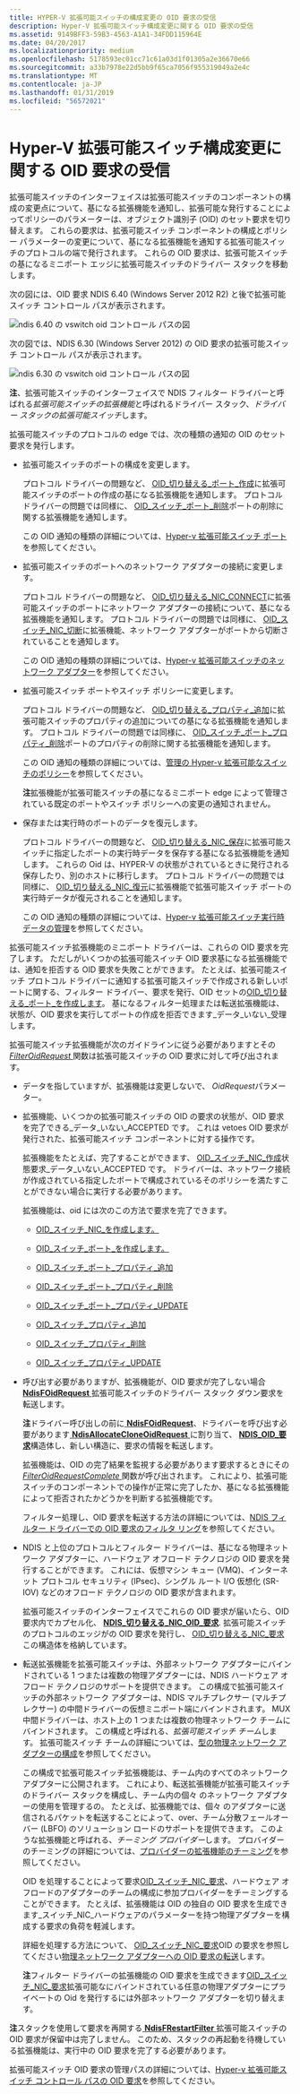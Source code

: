 ```yaml
---
title: HYPER-V 拡張可能スイッチの構成変更の OID 要求の受信
description: Hyper-V 拡張可能スイッチ構成変更に関する OID 要求の受信
ms.assetid: 9149BFF3-59B3-4563-A1A1-34FDD115964E
ms.date: 04/20/2017
ms.localizationpriority: medium
ms.openlocfilehash: 5178593ec01cc71c61a03d1f01305a2e36670e66
ms.sourcegitcommit: a33b7978e22d5bb9f65ca7056f955319049a2e4c
ms.translationtype: MT
ms.contentlocale: ja-JP
ms.lasthandoff: 01/31/2019
ms.locfileid: "56572021"
---
```

# <a name="receiving-oid-requests-about-hyper-v-extensible-switch-configuration-changes"></a>Hyper-V 拡張可能スイッチ構成変更に関する OID 要求の受信

拡張可能スイッチのインターフェイスは拡張可能スイッチのコンポーネントの構成の変更点について、基になる拡張機能を通知し、拡張可能な発行することによってポリシーのパラメーターは、オブジェクト識別子 (OID) のセット要求を切り替えます。 これらの要求は、拡張可能スイッチ コンポーネントの構成とポリシー パラメーターの変更について、基になる拡張機能を通知する拡張可能スイッチのプロトコルの端で発行されます。 これらの OID 要求は、拡張可能スイッチの基になるミニポート エッジに拡張可能スイッチのドライバー スタックを移動します。

次の図には、OID 要求 NDIS 6.40 (Windows Server 2012 R2) と後で拡張可能スイッチ コントロール パスが表示されます。

![ndis 6.40 の vswitch oid コントロール パスの図](images/vswitch-oid-controlpath-ndis640.png)

次の図では、NDIS 6.30 (Windows Server 2012) の OID 要求の拡張可能スイッチ コントロール パスが表示されます。

![ndis 6.30 の vswitch oid コントロール パスの図](images/vswitch-oid-controlpath.png)

**注**、拡張可能スイッチのインターフェイスで NDIS フィルター ドライバーと呼ばれる*拡張可能スイッチの拡張機能*と呼ばれるドライバー スタック、*ドライバー スタックの拡張可能スイッチ*します。 

拡張可能スイッチのプロトコルの edge では、次の種類の通知の OID のセット要求を発行します。

-   拡張可能スイッチのポートの構成を変更します。

    プロトコル ドライバーの問題など、 [OID\_切り替える\_ポート\_作成](https://msdn.microsoft.com/library/windows/hardware/hh598272)に拡張可能スイッチのポートの作成の基になる拡張機能を通知します。 プロトコル ドライバーの問題では同様に、 [OID\_スイッチ\_ポート\_削除](https://msdn.microsoft.com/library/windows/hardware/hh598273)ポートの削除に関する拡張機能を通知します。

    この OID 通知の種類の詳細については、[Hyper-v 拡張可能スイッチ ポート](hyper-v-extensible-switch-ports.md)を参照してください。

-   拡張可能スイッチのポートへのネットワーク アダプターの接続に変更します。

    プロトコル ドライバーの問題など、 [OID\_切り替える\_NIC\_CONNECT](https://msdn.microsoft.com/library/windows/hardware/hh598262)に拡張可能スイッチのポートにネットワーク アダプターの接続について、基になる拡張機能を通知します。 プロトコル ドライバーの問題では同様に、 [OID\_スイッチ\_NIC\_切断](https://msdn.microsoft.com/library/windows/hardware/hh598265)に拡張機能、ネットワーク アダプターがポートから切断されていることを通知します。

    この OID 通知の種類の詳細については、[Hyper-v 拡張可能スイッチのネットワーク アダプター](hyper-v-extensible-switch-network-adapters.md)を参照してください。

-   拡張可能スイッチ ポートやスイッチ ポリシーに変更します。

    プロトコル ドライバーの問題など、 [OID\_切り替える\_プロパティ\_追加](https://msdn.microsoft.com/library/windows/hardware/hh598280)に拡張可能スイッチのプロパティの追加についての基になる拡張機能を通知します。 プロトコル ドライバーの問題では同様に、 [OID\_スイッチ\_ポート\_プロパティ\_削除](https://msdn.microsoft.com/library/windows/hardware/hh598276)ポートのプロパティの削除に関する拡張機能を通知します。

    この OID 通知の種類の詳細については、[管理の Hyper-v 拡張可能なスイッチのポリシー](managing-hyper-v-extensible-switch-extensibility-policies.md)を参照してください。

    **注**拡張機能が拡張可能スイッチの基になるミニポート edge によって管理されている既定のポートやスイッチ ポリシーへの変更の通知されません。

-   保存または実行時のポートのデータを復元します。

    プロトコル ドライバーの問題など、 [OID\_切り替える\_NIC\_保存](https://msdn.microsoft.com/library/windows/hardware/hh598280)に拡張可能スイッチに指定したポートの実行時データを保存する基になる拡張機能を通知します。 これらの Oid は、HYPER-V の状態がされているときに発行される保存したり、別のホストに移行します。 プロトコル ドライバーの問題では同様に、 [OID\_切り替える\_NIC\_復元](https://msdn.microsoft.com/library/windows/hardware/hh598267)に拡張機能で拡張可能スイッチ ポートの実行時データが復元されることを通知します。

    この OID 通知の種類の詳細については、[Hyper-v 拡張可能スイッチ実行時データの管理](managing-hyper-v-extensible-switch-run-time-data.md)を参照してください。

拡張可能スイッチ拡張機能のミニポート ドライバーは、これらの OID 要求を完了します。 ただしがいくつかの拡張可能スイッチ OID 要求基になる拡張機能では、通知を拒否する OID 要求を失敗ことができます。 たとえば、拡張可能スイッチ プロトコル ドライバーに通知する拡張可能スイッチで作成される新しいポートに関する、フィルター ドライバー、要求を発行、OID セットの[OID\_切り替える\_ポート\_を作成します](https://msdn.microsoft.com/library/windows/hardware/hh598272)。 基になるフィルター処理または転送拡張機能は、状態が、OID 要求を実行してポートの作成を拒否できます\_データ\_いない\_受理します。

拡張可能スイッチ拡張機能が次のガイドラインに従う必要がありますとその[ *FilterOidRequest* ](https://msdn.microsoft.com/library/windows/hardware/ff549954)関数は拡張可能スイッチの OID 要求に対して呼び出されます。

-   データを指していますが、拡張機能は変更しないで、 *OidRequest*パラメーター。

-   拡張機能、いくつかの拡張可能スイッチの OID の要求の状態が、OID 要求を完了できる\_データ\_いない\_ACCEPTED です。 これは vetoes OID 要求が発行された、拡張可能スイッチ コンポーネントに対する操作です。

    拡張機能をたとえば、完了することができます、 [OID\_スイッチ\_NIC\_作成](https://msdn.microsoft.com/library/windows/hardware/hh598263)状態要求\_データ\_いない\_ACCEPTED です。 ドライバーは、ネットワーク接続が作成されている指定したポートで構成されているそのポリシーを満たすことができない場合に実行する必要があります。

    拡張機能は、oid には次のこの方法で要求を完了できます。

    -   [OID\_スイッチ\_NIC\_を作成します。](https://msdn.microsoft.com/library/windows/hardware/hh598263)

    -   [OID\_スイッチ\_ポート\_を作成します。](https://msdn.microsoft.com/library/windows/hardware/hh598272)

    -   [OID\_スイッチ\_ポート\_プロパティ\_追加](https://msdn.microsoft.com/library/windows/hardware/hh598275)

    -   [OID\_スイッチ\_ポート\_プロパティ\_削除](https://msdn.microsoft.com/library/windows/hardware/hh598276)

    -   [OID\_スイッチ\_ポート\_プロパティ\_UPDATE](https://msdn.microsoft.com/library/windows/hardware/hh598278)

    -   [OID\_スイッチ\_プロパティ\_追加](https://msdn.microsoft.com/library/windows/hardware/hh598280)

    -   [OID\_スイッチ\_プロパティ\_削除](https://msdn.microsoft.com/library/windows/hardware/hh598281)

    -   [OID\_スイッチ\_プロパティ\_UPDATE](https://msdn.microsoft.com/library/windows/hardware/hh598283)

-   呼び出す必要がありますが、拡張機能が、OID 要求が完了しない場合[ **NdisFOidRequest** ](https://msdn.microsoft.com/library/windows/hardware/ff561830)拡張可能スイッチのドライバー スタック ダウン要求を転送します。

    **注**ドライバー呼び出しの前に[ **NdisFOidRequest**](https://msdn.microsoft.com/library/windows/hardware/ff561830)、ドライバーを呼び出す必要があります[ **NdisAllocateCloneOidRequest** ](https://msdn.microsoft.com/library/windows/hardware/ff560706)に割り当て、 [ **NDIS\_OID\_要求**](https://msdn.microsoft.com/library/windows/hardware/ff566710)構造体し、新しい構造に、要求の情報を転送します。

    拡張機能は、OID の完了結果を監視する必要があります要求するときにその[ *FilterOidRequestComplete* ](https://msdn.microsoft.com/library/windows/hardware/ff549956)関数が呼び出されます。 これにより、拡張可能スイッチのコンポーネントでの操作が正常に完了したか、基になる拡張機能によって拒否されたかどうかを判断する拡張機能です。

    フィルター処理し、OID 要求を転送する方法の詳細については、[NDIS フィルター ドライバーでの OID 要求のフィルタ リング](filtering-oid-requests-in-an-ndis-filter-driver.md)を参照してください。


-   NDIS と上位のプロトコルとフィルター ドライバーは、基になる物理ネットワーク アダプターに、ハードウェア オフロード テクノロジの OID 要求を発行することができます。 これには、仮想マシン キュー (VMQ)、インターネット プロトコル セキュリティ (IPsec)、シングル ルート I/O 仮想化 (SR-IOV) などのオフロード テクノロジの OID 要求が含まれます。

    拡張可能スイッチのインターフェイスでこれらの OID 要求が届いたら、OID 要求内でカプセル化、 [ **NDIS\_切り替える\_NIC\_OID\_要求**](https://msdn.microsoft.com/library/windows/hardware/hh598214). 拡張可能スイッチのプロトコルのエッジがの OID 要求を発行し、 [OID\_切り替える\_NIC\_要求](https://msdn.microsoft.com/library/windows/hardware/hh598266)この構造体を格納しています。

-   転送拡張機能を拡張可能スイッチは、外部ネットワーク アダプターにバインドされている 1 つまたは複数の物理アダプターには、NDIS ハードウェア オフロード テクノロジのサポートを提供できます。 この構成で拡張可能スイッチの外部ネットワーク アダプターは、NDIS マルチプレクサー (マルチプレクサー) の中間ドライバーの仮想ミニポート端にバインドされます。 MUX 中間ドライバーは、ホスト上の 1 つまたは複数の物理ネットワーク チームにバインドされます。 この構成と呼ばれる、*拡張可能スイッチ チーム*します。 拡張可能スイッチ チームの詳細については、[型の物理ネットワーク アダプターの構成](types-of-physical-network-adapter-configurations.md)を参照してください。

    この構成で拡張可能スイッチ拡張機能は、チーム内のすべてのネットワーク アダプターに公開されます。 これにより、転送拡張機能が拡張可能スイッチのドライバー スタックを構成し、チーム内の個々 のネットワーク アダプターの使用を管理するの。 たとえば、拡張機能では、個々 のアダプターに送信されるパケットを転送することによって、over、チーム分散フェールオーバー (LBFO) のソリューション ロードのサポートを提供できます。 このような拡張機能と呼ばれる、*チーミング プロバイダー*します。 プロバイダーのチーミングの詳細については、[プロバイダーの拡張機能のチーミング](teaming-provider-extensions.md)を参照してください。

    OID を処理することによって要求[OID\_スイッチ\_NIC\_要求](https://msdn.microsoft.com/library/windows/hardware/hh598266)、ハードウェア オフロードのアダプターのチームの構成に参加プロバイダーをチーミングすることができます。 たとえば、拡張機能は OID の独自の OID 要求を生成できます\_スイッチ\_NIC\_ハードウェアのパラメーターを持つ物理アダプターを構成する要求の負荷を軽減します。

    詳細を処理する方法について、 [OID\_スイッチ\_NIC\_要求](https://msdn.microsoft.com/library/windows/hardware/hh598266)OID の要求を参照してください[物理ネットワーク アダプターへの OID 要求の転送](forwarding-oid-requests-to-physical-network-adapters.md)します。

    **注**フィルター ドライバーの拡張機能の OID 要求を生成できます[OID\_スイッチ\_NIC\_要求](https://msdn.microsoft.com/library/windows/hardware/hh598266)拡張可能なにバインドされている任意の物理アダプターにプライベートの Oid を発行するには外部ネットワーク アダプターを切り替えます。

**注**スタックを使用して要求を再開する[ **NdisFRestartFilter** ](https://msdn.microsoft.com/library/windows/hardware/ff562611)拡張可能スイッチの OID 要求が保留中は完了しません。 このため、スタックの再起動を待機している拡張機能は、実行中の OID 要求を完了する必要があります。

拡張可能スイッチ OID 要求の管理パスの詳細については、[Hyper-v 拡張可能スイッチ コントロール パスの OID 要求](hyper-v-extensible-switch-control-path-for-oid-requests.md)を参照してください。










